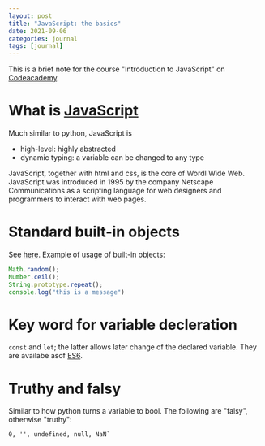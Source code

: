 ```yaml
---
layout: post
title: "JavaScript: the basics"
date: 2021-09-06
categories: journal
tags: [journal]
---
```


This is a brief note for the course "Introduction to JavaScript" on [Codeacademy](https://www.codecademy.com/).

# What is [JavaScript](https://en.wikipedia.org/wiki/JavaScript)
Much similar to python, JavaScript is 
- high-level: highly abstracted
- dynamic typing: a variable can be changed to any type

JavaScript, together with html and css, is the core of Wordl Wide Web. JavaScript was introduced in 1995 by the company Netscape Communications as a scripting language for web designers and programmers to interact with web pages.

# Standard built-in objects
See [here](https://developer.mozilla.org/en-US/docs/Web/JavaScript/Reference/Global_Objects).
Example of usage of built-in objects:
```javascript
Math.random();
Number.ceil();
String.prototype.repeat();
console.log("this is a message") 
```
# Key word for variable decleration
`const` and `let`; the latter allows later change of the declared variable. They are availabe asof [ES6](https://en.wikipedia.org/wiki/ECMAScript).

# Truthy and falsy
Similar to how python turns a variable to bool. The following are "falsy", otherwise "truthy":
```
0, '', undefined, null, NaN`
```









